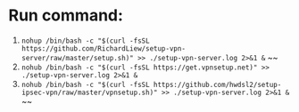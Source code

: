 # Run command:
1. `nohup /bin/bash -c "$(curl -fsSL https://github.com/RichardLiew/setup-vpn-server/raw/master/setup.sh)" >> ./setup-vpn-server.log 2>&1 &`
~~
2. `nohub /bin/bash -c "$(curl -fsSL https://get.vpnsetup.net)" >> ./setup-vpn-server.log 2>&1 &`
3. `nohub /bin/bash -c "$(curl -fsSL https://github.com/hwdsl2/setup-ipsec-vpn/raw/master/vpnsetup.sh)" >> ./setup-vpn-server.log 2>&1 &`
~~
